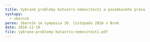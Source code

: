 ```yaml
---
title: Vybrané problémy katastru nemovitostí a pozemkového práva
vystupy:
  - sbornik
perex: Sborník ze symposia 10. listopadu 2016 v Brně.
date: 2016-11-10
file: vybrane-problemy-katastru-nemovitosti.pdf
---
```

